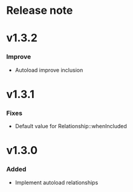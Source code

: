 Release note
============

# v1.3.2
### Improve
- Autoload improve inclusion

# v1.3.1
### Fixes
- Default value for Relationship::whenIncluded

# v1.3.0
### Added
- Implement autoload relationships
